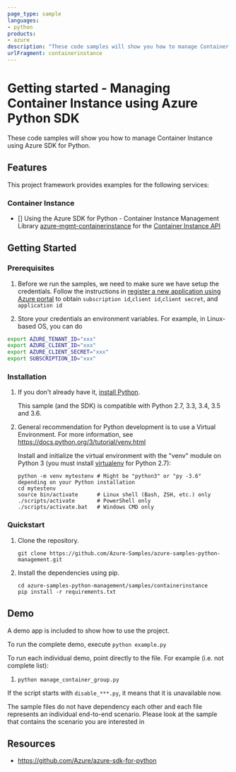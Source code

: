 ```yaml
---
page_type: sample
languages:
- python
products:
- azure
description: "These code samples will show you how to manage Container Instance using Azure SDK for Python."
urlFragment: containerinstance
---
```


# Getting started - Managing Container Instance using Azure Python SDK

These code samples will show you how to manage Container Instance using Azure SDK for Python.

## Features

This project framework provides examples for the following services:

### Container Instance
* [] Using the Azure SDK for Python - Container Instance Management Library [azure-mgmt-containerinstance](https://pypi.org/project/azure-mgmt-containerinstance/) for the [Container Instance API](https://docs.microsoft.com/en-us/rest/api/container-instances/)

## Getting Started

### Prerequisites

1. Before we run the samples, we need to make sure we have setup the credentials. Follow the instructions in [register a new application using Azure portal](https://docs.microsoft.com/en-us/azure/active-directory/develop/howto-create-service-principal-portal) to obtain `subscription id`,`client id`,`client secret`, and `application id`

2. Store your credentials an environment variables.
For example, in Linux-based OS, you can do
```bash
export AZURE_TENANT_ID="xxx"
export AZURE_CLIENT_ID="xxx"
export AZURE_CLIENT_SECRET="xxx"
export SUBSCRIPTION_ID="xxx"
```

### Installation

1.  If you don't already have it, [install Python](https://www.python.org/downloads/).

    This sample (and the SDK) is compatible with Python 2.7, 3.3, 3.4, 3.5 and 3.6.

2.  General recommendation for Python development is to use a Virtual Environment.
    For more information, see https://docs.python.org/3/tutorial/venv.html

    Install and initialize the virtual environment with the "venv" module on Python 3 (you must install [virtualenv](https://pypi.python.org/pypi/virtualenv) for Python 2.7):

    ```
    python -m venv mytestenv # Might be "python3" or "py -3.6" depending on your Python installation
    cd mytestenv
    source bin/activate      # Linux shell (Bash, ZSH, etc.) only
    ./scripts/activate       # PowerShell only
    ./scripts/activate.bat   # Windows CMD only
    ```

### Quickstart

1.  Clone the repository.

    ```
    git clone https://github.com/Azure-Samples/azure-samples-python-management.git
    ```

2.  Install the dependencies using pip.

    ```
    cd azure-samples-python-management/samples/containerinstance
    pip install -r requirements.txt
    ```

## Demo

A demo app is included to show how to use the project.

To run the complete demo, execute `python example.py`

To run each individual demo, point directly to the file. For example (i.e. not complete list):

1. `python manage_container_group.py`

If the script starts with `disable_***.py`, it means that it is unavailable now.

The sample files do not have dependency each other and each file represents an individual end-to-end scenario. Please look at the sample that contains the scenario you are interested in

## Resources

- https://github.com/Azure/azure-sdk-for-python
